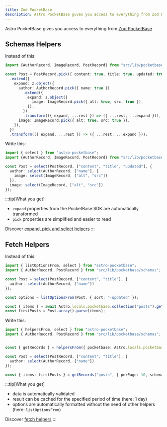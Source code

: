 ```yaml
---
title: Zod PocketBase
description: Astro PocketBase guves you access to everything from Zod PocketBase
---
```


Astro PocketBase gives you access to everything from [Zod PocketBase](https://zod-pocketbase.vercel.app)

## Schemas Helpers

Instead of this:

```ts
import {AuthorRecord, ImageRecord, PostRecord} from "src/lib/pocketbase/schemas";

const Post = PostRecord.pick({ content: true, title: true, updated: true })
  .extend({
    expand: z.object({
      author: AuthorRecord.pick({ name: true })
        .extend({
          expand: z.object({
            image: ImageRecord.pick({ alt: true, src: true }),
          }),
        })
        .transform(({ expand, ...rest }) => ({ ...rest, ...expand })),
      image: ImageRecord.pick({ alt: true, src: true }),
    }),
  })
  .transform(({ expand, ...rest }) => ({ ...rest, ...expand }));
```

Write this:

```ts
import { select } from "astro-pocketbase";
import {AuthorRecord, ImageRecord, PostRecord} from "src/lib/pocketbase/schemas";

const Post = select(PostRecord, ["content", "title", "updated"], {
  author: select(AuthorRecord, ["name"], {
    image: select(ImageRecord, ["alt", "src"])
  }),
  image: select(ImageRecord, ["alt", "src"])
});
```

:::tip[What you get]

- `expand` properties from the PocketBase SDK are automatically transformed
- `pick` properties are simplified and easier to read

Discover [expand, pick and select helpers](https://zod-pocketbase.vercel.app/guides/schemas)
:::

## Fetch Helpers

Instead of this:

```ts
import { listOptionsFrom, select } from "astro-pocketbase";
import { AuthorRecord, PostRecord } from "src/lib/pocketbase/schemas";

const Post = select(PostRecord, ["content", "title"], {
  author: select(AuthorRecord, ["name"])
});

const options = listOptionsFrom(Post, { sort: "-updated" });

const { items } = await Astro.locals.pocketbase.collection("posts").getList(1, 10, options);
const firstPosts = Post.array().parse(items);
```

Write this:

```ts
import { helpersFrom, select } from "astro-pocketbase";
import { AuthorRecord, PostRecord } from "src/lib/pocketbase/schemas";


const { getRecords } = helpersFrom({ pocketbase: Astro.locals.pocketbase, cache: "1d" });

const Post = select(PostRecord, ["content", "title"], {
  author: select(AuthorRecord, ["name"])
});

const { items: firstPosts } = getRecords("posts", { perPage: 10, schema: Post, sort: "-updated" });
```

:::tip[What you get]

- data is automatically validated
- result can be cached for the specified period of time (here: 1 day)
- options are automatically formatted without the need of other helpers (here: `listOptionsFrom`)

Discover [fetch helpers](https://zod-pocketbase.vercel.app/guides/helpers)
:::
